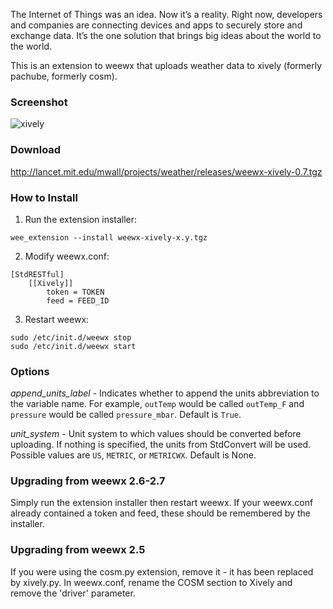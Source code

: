 The Internet of Things was an idea. Now it’s a reality. Right now, developers and companies are connecting devices and apps to securely store and exchange data. It’s the one solution that brings big ideas about the world to the world.

This is an extension to weewx that uploads weather data to xively (formerly pachube, formerly cosm).

### Screenshot
![xively](http://lancet.mit.edu/mwall/projects/weather/weewx-on-xively.png)

### Download

http://lancet.mit.edu/mwall/projects/weather/releases/weewx-xively-0.7.tgz

### How to Install

1.  Run the extension installer:

```
wee_extension --install weewx-xively-x.y.tgz
```

2. Modify weewx.conf:

```
[StdRESTful]
    [[Xively]]
        token = TOKEN
        feed = FEED_ID
```

3.  Restart weewx:

```
sudo /etc/init.d/weewx stop
sudo /etc/init.d/weewx start
```

### Options

_append_units_label_ - Indicates whether to append the units abbreviation to the variable name.  For example, `outTemp` would be called `outTemp_F` and `pressure` would be called `pressure_mbar`.  Default is `True`.

_unit_system_ - Unit system to which values should be converted before uploading.  If nothing is specified, the units from StdConvert will be used.  Possible values are `US`, `METRIC`, or `METRICWX`.  Default is None.

### Upgrading from weewx 2.6-2.7

Simply run the extension installer then restart weewx.  If your weewx.conf already contained a token and feed, these should be remembered by the installer.

### Upgrading from weewx 2.5

If you were using the cosm.py extension, remove it - it has been replaced by xively.py.  In weewx.conf, rename the COSM section to Xively and remove the 'driver' parameter.